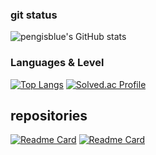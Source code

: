 ### git status
![pengisblue's GitHub stats](https://github-readme-stats.vercel.app/api?username=pengisblue&count_private=true&show_icons=true&theme=blueberry&hide_border=false&hide=issues)

### Languages & Level
[![Top Langs](https://github-readme-stats.vercel.app/api/top-langs/?username=pengisblue&layout=compact&theme=blueberry)](https://github.com/anuraghazra/github-readme-stats)
[![Solved.ac Profile](http://mazassumnida.wtf/api/generate_badge?boj=khi762)](https://solved.ac/khi762)

## repositories
[![Readme Card](https://github-readme-stats.vercel.app/api/pin/?username=pengisblue&repo=TIL&show_owner=true&theme=react&description)](https://github.com/pengisblue/TIL)
[![Readme Card](https://github-readme-stats.vercel.app/api/pin/?username=pengisblue&repo=AlgorithmStudy&theme=nightowl)](https://github.com/pengisblue/AlgorithmStudy)

<!---
<div align="center"
<a href="https://github.com/pengisblue/AlgorithmStudy">
  <img src="https://github-readme-stats.vercel.app/api/pin/?username=pengisblue&repo=AlgorithmStudy&0"/>
</a>
</div>

<!---
pengisblue/pengisblue is a ✨ special ✨ repository because its `README.md` (this file) appears on your GitHub profile.
You can click the Preview link to take a look at your changes.
--->
